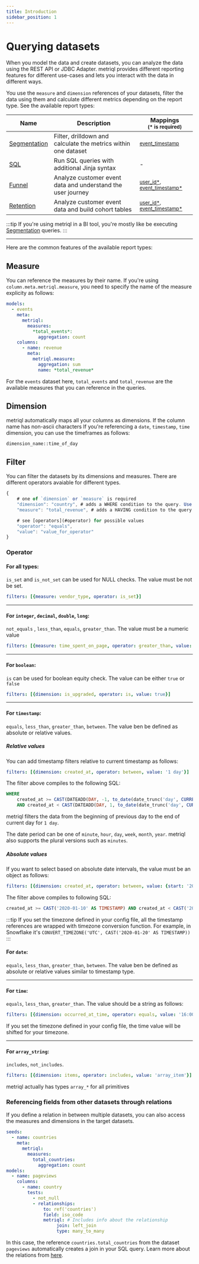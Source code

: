 ```yaml
---
title: Introduction
sidebar_position: 1
---
```


# Querying datasets

When you model the data and create datasets, you can analyze the data using the REST API or JDBC Adapter. metriql provides different reporting features for different use-cases and lets you interact with the data in different ways.

You use the `measure` and `dimension` references of your datasets, filter the data using them and calculate different metrics depending on the report type. See the available report types:

| Name | Description | Mappings <br /><sub>(* is required)</sub> |
|-------------|-------------|-------------|
| [Segmentation](segmentation) | Filter, drilldown and calculate the metrics within one dataset | <sub>[event_timestamp](/reference/mapping#event_timestamp)</sub> |
| [SQL](sql) | Run SQL queries with additional Jinja syntax | - | 
| [Funnel](funnel) | Analyze customer event data and understand the user journey |  <sub>[user_id*](/reference/mapping#user_id), [event_timestamp*](/reference/mapping#event_timestamp)</sub> |
| [Retention](retention) | Analyze customer event data and build cohort tables | <sub>[user_id*](/reference/mapping#user_id), [event_timestamp*](/reference/mapping#event_timestamp) </sub> |


:::tip
If you're using metriql in a BI tool, you're mostly like be executing [Segmentation](segmentation) queries.
:::

---

Here are the common features of the available report types:

## Measure
You can reference the measures by their name. If you're using `column.meta.metriql.measure`, you need to specify the name of the measure explicity as follows:

```yml
models:
  - events
    meta:
      metriql:
        measures:
          *total_events*:
            aggregation: count
    columns:
      - name: revenue
        meta:
          metriql.measure:
            aggregation: sum
            name: *total_revenue*
```

For the `events` dataset here, `total_events` and `total_revenue` are the available measures that you can reference in the queries.

## Dimension

metriql automatically maps all your columns as dimensions. If the column name has non-ascii characters
If you're referencing a `date`, `timestamp`, `time` dimension, you can use the timeframes as follows:

```
dimension_name::time_of_day
```


## Filter

You can filter the datasets by its dimensions and measures. There are different operators avaiable for different types.

```javascript
{
    # one of `dimension` or `measure` is required
    "dimension": "country", # adds a WHERE condition to the query. Use `:name` for referencing a mapping (ex. [`:user_id`](/reference/mapping#user_id))
    "measure": "total_revenue", # adds a HAVING condition to the query

    # see [operators](#operator) for possible values
    "operator": "equals", 
    "value": "value_for_operator"
}
```

### Operator

#### For all types:

`is_set` and `is_not_set` can be used for NULL checks. The value must be not be set.

```yml
filters: [{measure: vendor_type, operator: is_set}]
```

---
#### For `integer`, `decimal`, `double`, `long`:

`not_equals` , `less_than`, `equals`, `greater_than`. The value must be a numeric value

```yml
filters: [{measure: time_spent_on_page, operator: greater_than, value: 10}]
```

---
#### For `boolean`:

`is` can be used for boolean equity check. The value can be either `true` or `false`

```yml
filters: [{dimension: is_upgraded, operator: is, value: true}]
```

---
#### For `timestamp`:

`equals`, `less_than`, `greater_than`, `between`. The value ben be defined as absolute or relative values.

##### Relative values

You can add timestamp filters relative to current timestamp as follows:

```yml
filters: [{dimension: created_at, operator: between, value: '1 day'}]
```

The filter above compiles to the following SQL:

```sql
WHERE 
    created_at >= CAST(DATEADD(DAY, -1, to_date(date_trunc('day', CURRENT_TIMESTAMP)) AS TIMESTAMP)) 
    AND created_at < CAST(DATEADD(DAY, 1, to_date(date_trunc('day', CURRENT_TIMESTAMP)) AS TIMESTAMP))
```

metriql filters the data from the beginning of previous day to the end of current day for `1 day`.

The date period can be one of `minute`, `hour`, `day`, `week`, `month`, `year`. metriql also supports the plural versions such as `minutes`.

##### Absolute values

If you want to select based on absolute date intervals, the value must be an object as follows:

```yml
filters: [{dimension: created_at, operator: between, value: {start: '2020-01-10', end: '2020-01-20'}}]
```

The filter above compiles to following SQL:

```sql
created_at >= CAST('2020-01-10' AS TIMESTAMP) AND created_at < CAST('2020-01-20' AS TIMESTAMP)
```

:::tip
If you set the timezone defined in your config file, all the timestamp references are wrapped with timezone conversion function. For example, in Snowflake it's `CONVERT_TIMEZONE('UTC', CAST('2020-01-20' AS TIMESTAMP))`
:::

#### For `date`:

`equals`, `less_than`, `greater_than`, `between`. The value ben be defined as absolute or relative values similar to timestamp type.

---
#### For `time`:

`equals`, `less_than`, `greater_than`. The value should be a string as follows:

```yml
filters: [{dimension: occurred_at_time, operator: equals, value: '16:00'}]
```

If you set the timezone defined in your config file, the time value will be shifted for your timezone.

---
#### For `array_string`:

`includes`, `not_includes`.

```yml
filters: [{dimension: items, operator: includes, value: 'array_item'}]
```

metriql actually has types `array_*` for all primitives

### Referencing fields from other datasets through relations

If you define a relation in between multiple datasets, you can also access the measures and dimensions in the target datasets.


```yml
seeds:
  - name: countries
    meta:
      metriql:
        measures:
          total_countries:
            aggregation: count
models:
  - name: pageviews
    columns:
      - name: country
        tests:
          - not_null
          - relationships:
              to: ref('countries')
              field: iso_code
              metriql: # Includes info about the relationship
                   join: left_join 
                   type: many_to_many
```

In this case, the reference `countries.total_countries` from the dataset `pageviews` automatically creates a join in your SQL query. Learn more about the relations from [here](/reference/relation).
